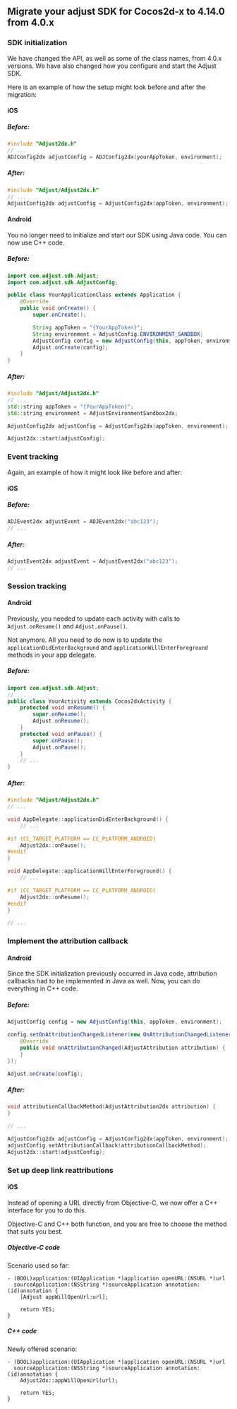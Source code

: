 ## Migrate your adjust SDK for Cocos2d-x to 4.14.0 from 4.0.x

### SDK initialization

We have changed the API, as well as some of the class names, from 4.0.x versions. We have also changed how you configure and start the Adjust SDK.

Here is an example of how the setup might look before and after the migration:

#### iOS

##### Before:

```cpp
#include "Adjust2dx.h"
// ...
ADJConfig2dx adjustConfig = ADJConfig2dx(yourAppToken, environment);
```

##### After:

```cpp
#include "Adjust/Adjust2dx.h"
// ...
AdjustConfig2dx adjustConfig = AdjustConfig2dx(appToken, environment);
```

#### Android

You no longer need to initialize and start our SDK using Java code. You can now use C++ code.

##### Before:

```java
import com.adjust.sdk.Adjust;
import com.adjust.sdk.AdjustConfig;

public class YourApplicationClass extends Application {
    @Override
    public void onCreate() {
        super.onCreate();

        String appToken = "{YourAppToken}";
        String environment = AdjustConfig.ENVIRONMENT_SANDBOX;
        AdjustConfig config = new AdjustConfig(this, appToken, environment);
        Adjust.onCreate(config);
    }
}
```

##### After:

```cpp
#include "Adjust/Adjust2dx.h"
// ...
std::string appToken = "{YourAppToken}";
std::string environment = AdjustEnvironmentSandbox2dx;

AdjustConfig2dx adjustConfig = AdjustConfig2dx(appToken, environment);

Adjust2dx::start(adjustConfig);
```

### Event tracking

Again, an example of how it might look like before and after:

#### iOS

##### Before:

```cpp
ADJEvent2dx adjustEvent = ADJEvent2dx("abc123");
// ...
```

##### After:

```cpp
AdjustEvent2dx adjustEvent = AdjustEvent2dx("abc123");
// ...
```

### Session tracking

#### Android

Previously, you needed to update each activity with calls to `Adjust.onResume()` and `Adjust.onPause()`.

Not anymore. All you need to do now is to update the `applicationDidEnterBackground` and
`applicationWillEnterForeground` methods in your app delegate.

##### Before:

```java
import com.adjust.sdk.Adjust;
// ...
public class YourActivity extends Cocos2dxActivity {
    protected void onResume() {
        super.onResume();
        Adjust.onResume();
    }
    protected void onPause() {
        super.onPause();
        Adjust.onPause();
    }
    // ...
}
```

##### After:

```cpp
#include "Adjust/Adjust2dx.h"
// ...

void AppDelegate::applicationDidEnterBackground() {
    // ...

#if (CC_TARGET_PLATFORM == CC_PLATFORM_ANDROID)
    Adjust2dx::onPause();
#endif
}

void AppDelegate::applicationWillEnterForeground() {
    // ...

#if (CC_TARGET_PLATFORM == CC_PLATFORM_ANDROID)
    Adjust2dx::onResume();
#endif
}

// ...
```

### Implement the attribution callback

#### Android

Since the SDK initialization previously occurred in Java code, attribution callbacks had to be implemented in Java as well. Now, you can do everything in C++ code.

##### Before:

```java
AdjustConfig config = new AdjustConfig(this, appToken, environment);

config.setOnAttributionChangedListener(new OnAttributionChangedListener() {
    @Override
    public void onAttributionChanged(AdjustAttribution attribution) {
    }
});

Adjust.onCreate(config);
```

##### After:

```cpp
void attributionCallbackMethod(AdjustAttribution2dx attribution) {
}

// ...

AdjustConfig2dx adjustConfig = AdjustConfig2dx(appToken, environment);
adjustConfig.setAttributionCallback(attributionCallbackMethod);
Adjust2dx::start(adjustConfig);
```

### Set up deep link reattributions

#### iOS

Instead of opening a URL directly from Objective-C, we now offer a C++ interface for you to do this.

Objective-C and C++ both function, and you are free to choose the method that suits you best.

##### Objective-C code

Scenario used so far:

```objc
- (BOOL)application:(UIApplication *)application openURL:(NSURL *)url 
  sourceApplication:(NSString *)sourceApplication annotation:(id)annotation {
    [Adjust appWillOpenUrl:url];

    return YES;
}
```

##### C++ code

Newly offered scenario:

```objc
- (BOOL)application:(UIApplication *)application openURL:(NSURL *)url 
  sourceApplication:(NSString *)sourceApplication annotation:(id)annotation {
    Adjust2dx::appWillOpenUrl(url);

    return YES;
}
```
